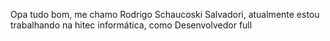 Opa tudo bom, me chamo Rodrigo Schaucoski Salvadori, atualmente estou trabalhando na hitec informática, como Desenvolvedor full
